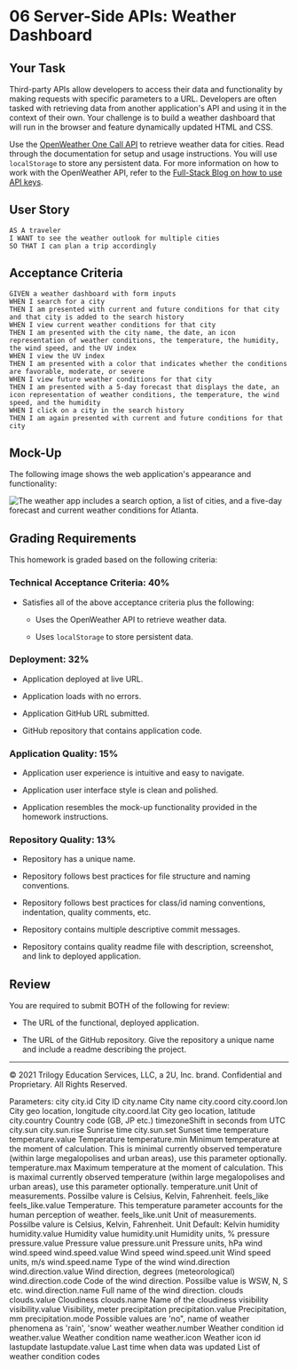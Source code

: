 # 06 Server-Side APIs: Weather Dashboard

## Your Task

Third-party APIs allow developers to access their data and functionality by making requests with specific parameters to a URL. Developers are often tasked with retrieving data from another application's API and using it in the context of their own. Your challenge is to build a weather dashboard that will run in the browser and feature dynamically updated HTML and CSS.

Use the [OpenWeather One Call API](https://openweathermap.org/api/one-call-api) to retrieve weather data for cities. Read through the documentation for setup and usage instructions. You will use `localStorage` to store any persistent data. For more information on how to work with the OpenWeather API, refer to the [Full-Stack Blog on how to use API keys](https://coding-boot-camp.github.io/full-stack/apis/how-to-use-api-keys).

## User Story

```
AS A traveler
I WANT to see the weather outlook for multiple cities
SO THAT I can plan a trip accordingly
```

## Acceptance Criteria

```
GIVEN a weather dashboard with form inputs
WHEN I search for a city
THEN I am presented with current and future conditions for that city and that city is added to the search history
WHEN I view current weather conditions for that city
THEN I am presented with the city name, the date, an icon representation of weather conditions, the temperature, the humidity, the wind speed, and the UV index
WHEN I view the UV index
THEN I am presented with a color that indicates whether the conditions are favorable, moderate, or severe
WHEN I view future weather conditions for that city
THEN I am presented with a 5-day forecast that displays the date, an icon representation of weather conditions, the temperature, the wind speed, and the humidity
WHEN I click on a city in the search history
THEN I am again presented with current and future conditions for that city
```

## Mock-Up

The following image shows the web application's appearance and functionality:

![The weather app includes a search option, a list of cities, and a five-day forecast and current weather conditions for Atlanta.](./Assets/06-server-side-apis-homework-demo.png)

## Grading Requirements

This homework is graded based on the following criteria: 

### Technical Acceptance Criteria: 40%

* Satisfies all of the above acceptance criteria plus the following:

    * Uses the OpenWeather API to retrieve weather data.

    * Uses `localStorage` to store persistent data.

### Deployment: 32%

* Application deployed at live URL.

* Application loads with no errors.

* Application GitHub URL submitted.

* GitHub repository that contains application code.

### Application Quality: 15%

* Application user experience is intuitive and easy to navigate.

* Application user interface style is clean and polished.

* Application resembles the mock-up functionality provided in the homework instructions.

### Repository Quality: 13%

* Repository has a unique name.

* Repository follows best practices for file structure and naming conventions.

* Repository follows best practices for class/id naming conventions, indentation, quality comments, etc.

* Repository contains multiple descriptive commit messages.

* Repository contains quality readme file with description, screenshot, and link to deployed application.

## Review

You are required to submit BOTH of the following for review:

* The URL of the functional, deployed application.

* The URL of the GitHub repository. Give the repository a unique name and include a readme describing the project.

- - -
© 2021 Trilogy Education Services, LLC, a 2U, Inc. brand. Confidential and Proprietary. All Rights Reserved.


Parameters:
city
city.id City ID
city.name City name
city.coord
city.coord.lon City geo location, longitude
city.coord.lat City geo location, latitude
city.country Country code (GB, JP etc.)
timezoneShift in seconds from UTC
city.sun
city.sun.rise Sunrise time
city.sun.set Sunset time
temperature
temperature.value Temperature
temperature.min Minimum temperature at the moment of calculation. This is minimal currently observed temperature (within large megalopolises and urban areas), use this parameter optionally.
temperature.max Maximum temperature at the moment of calculation. This is maximal currently observed temperature (within large megalopolises and urban areas), use this parameter optionally.
temperature.unit Unit of measurements. Possilbe valure is Celsius, Kelvin, Fahrenheit.
feels_like
feels_like.value Temperature. This temperature parameter accounts for the human perception of weather.
feels_like.unit Unit of measurements. Possilbe valure is Celsius, Kelvin, Fahrenheit. Unit Default: Kelvin
humidity
humidity.value Humidity value
humidity.unit Humidity units, %
pressure
pressure.value Pressure value
pressure.unit Pressure units, hPa
wind
wind.speed
wind.speed.value Wind speed
wind.speed.unit Wind speed units, m/s
wind.speed.name Type of the wind
wind.direction
wind.direction.value Wind direction, degrees (meteorological)
wind.direction.code Code of the wind direction. Possilbe value is WSW, N, S etc.
wind.direction.name Full name of the wind direction.
clouds
clouds.value Cloudiness
clouds.name Name of the cloudiness
visibility
visibility.value Visibility, meter
precipitation
precipitation.value Precipitation, mm
precipitation.mode Possible values are 'no", name of weather phenomena as 'rain', 'snow'
weather
weather.number Weather condition id
weather.value Weather condition name
weather.icon Weather icon id
lastupdate
lastupdate.value Last time when data was updated
List of weather condition codes